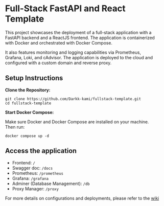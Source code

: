 # Full-Stack FastAPI and React Template

This project showcases the deployment of a full-stack application with a FastAPI backend and a ReactJS frontend. The application is containerized with Docker and orchestrated with Docker Compose. 


It also features monitoring and logging capabilities via Prometheus, Grafana, Loki, and cAdvisor. The application is deployed to the cloud and configured with a custom domain and reverse proxy.

## Setup Instructions
**Clone the Repository:**
```
git clone https://github.com/Darkk-kami/fullstack-template.git
cd fullstack-template
```
**Start Docker Compose:**


Make sure Docker and Docker Compose are installed on your machine. Then run:
```
docker compose up -d
```
## Access the application
* Frontend: `/`
* Swagger doc: `/docs`
* Prometheus: `/prometheus`
* Grafana: `/grafana`
* Adminer (Database Management): `/db`
* Proxy Manager: `/proxy`

For more details on configurations and deployments, please refer to the [wiki](https://github.com/Darkk-kami/fullstack-template/wiki)


